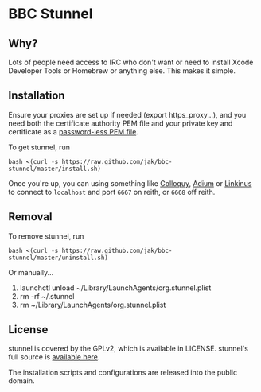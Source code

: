 BBC Stunnel
===========

Why?
----

Lots of people need access to IRC who don't want or need to install Xcode Developer Tools or Homebrew or anything else. 
This makes it simple.


Installation
------------
Ensure your proxies are set up if needed (export https_proxy...), and you need both the certificate authority PEM file
and your private key and certificate as a [password-less PEM file](https://gist.github.com/jak/7317852).

To get stunnel, run

    bash <(curl -s https://raw.github.com/jak/bbc-stunnel/master/install.sh)
    
Once you're up, you can using something like [Colloquy](http://colloquy.info/), [Adium](https://adium.im/) or 
[Linkinus](https://itunes.apple.com/gb/app/linkinus/id402390998?mt=12) to connect to `localhost` and port `6667` on 
reith, or `6668` off reith.


Removal
-------

To remove stunnel, run

    bash <(curl -s https://raw.github.com/jak/bbc-stunnel/master/uninstall.sh)

Or manually...

1. launchctl unload ~/Library/LaunchAgents/org.stunnel.plist
2. rm -rf ~/.stunnel
3. rm ~/Library/LaunchAgents/org.stunnel.plist


License
-------

stunnel is covered by the GPLv2, which is available in LICENSE.
stunnel's full source is [available here](https://www.stunnel.org/downloads.html).

The installation scripts and configurations are released into the public domain.
